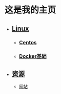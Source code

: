 # 这是我的主页
- ## <u>Linux</u>
    - ### [Centos](./Linux/centos.md)
    
    - ### [Docker基础](./Linux/Docker.md)

- ## <u>资源</u>

    - [网站](./资源/网站.md)

